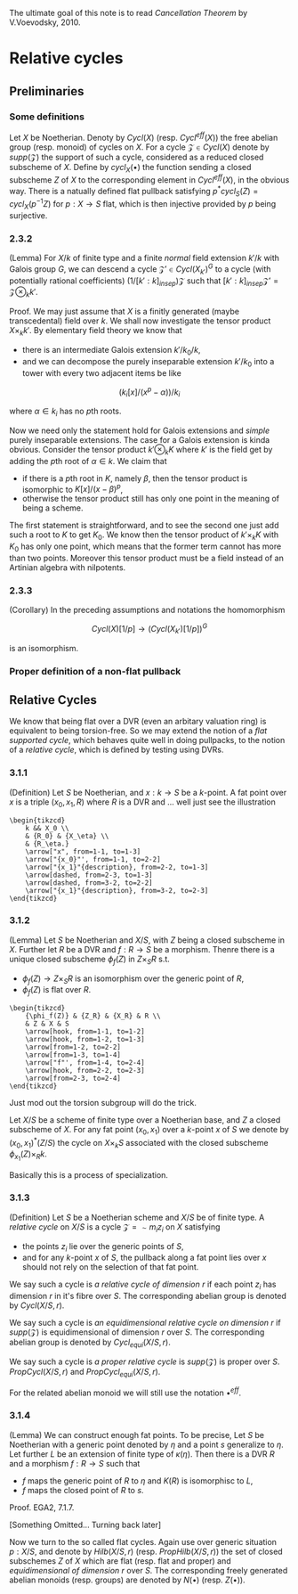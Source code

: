 The ultimate goal of this note is to read *Cancellation Theorem* by V.Voevodsky, 2010.

# Relative cycles

## Preliminaries

### Some definitions
Let $X$ be Noetherian. Denoty by $Cycl(X)$ (resp. $Cycl^{eff}(X)$) the free abelian group (resp. monoid) of cycles on $X$. For a cycle $\mathcal{Z}\in Cycl(X)$ denote by $supp(\mathcal{Z})$ the support of such a cycle, considered as a reduced closed subscheme of $X$. Define by $cycl_X(\bullet)$ the function sending a closed subscheme $Z$ of $X$ to the corresponding element in $Cycl^{eff}(X)$, in the obvious way. There is a natually defined flat pullback satisfying $p^*cycl_S(Z)=cycl_X(p^{-1}Z)$ for $p:X\rightarrow S$ flat, which is then injective provided by $p$ being surjective. 

### 2.3.2
(Lemma) For $X/k$ of finite type and a finite *normal* field extension $k'/k$ with Galois group $G$, we can descend a cycle $\mathcal{Z}'\in Cycl(X_{k'})^G$ to a cycle (with potentially rational coefficients) $(1/[k':k]_{insep})\mathcal{Z}$ such that $[k':k]_{insep}\mathcal{Z}'=\mathcal{Z}\otimes_k k'$. 

Proof. We may just assume that $X$ is a finitly generated (maybe transcedental) field over $k$. We shall now investigate the tensor product $X\times_k k'$. By elementary field theory we know that 

- there is an intermediate Galois extension $k'/k_0/k$,
- and we can decompose the purely inseparable extension $k'/k_0$ into a tower with every two adjacent items be like

$$ (k_i[x]/(x^p-\alpha))/k_i $$

where $\alpha\in k_i$ has no $p$th roots.

Now we need only the statement hold for Galois extensions and *simple* purely inseparable extensions. The case for a Galois extension is kinda obvious. Consider the tensor product $k'\otimes_k K$ where $k'$ is the field get by adding the $p$th root of $\alpha\in k$. We claim that

- if there is a $p$th root in $K$, namely $\beta$, then the tensor product is isomorphic to $K[x]/(x-\beta)^p$,
- otherwise the tensor product still has only one point in the meaning of being a scheme.

The first statement is straightforward, and to see the second one just add such a root to $K$ to get $K_0$. We know then the tensor product of $k'\times_k K$ with $K_0$ has only one point, which means that the former term cannot has more than two points. Moreover this tensor product must be a field instead of an Artinian algebra with nilpotents. 

### 2.3.3
(Corollary) In the preceding assumptions and notations the homomorphism

$$ Cycl(X)[1/p]\rightarrow (Cycl(X_{k'})[1/p])^G $$
 
is an isomorphism.

### Proper definition of a non-flat pullback

## Relative Cycles

We know that being flat over a DVR (even an arbitary valuation ring) is equivalent to being torsion-free. So we may extend the notion of a *flat supported cycle*, which behaves quite well in doing pullpacks, to the notion of a *relative cycle*, which is defined by testing using DVRs.

### 3.1.1
(Definition) Let $S$ be Noetherian, and $x:k\rightarrow S$ be a $k$-point. A fat point over $x$ is a triple $(x_0,x_1,R)$ where $R$ is a DVR and ... well just see the illustration

```rawlatex
\begin{tikzcd}
	k && X_0 \\
	& {R_0} & {X_\eta} \\
	& {R_\eta.}
	\arrow["x", from=1-1, to=1-3]
	\arrow["{x_0}"', from=1-1, to=2-2]
	\arrow["{x_1}"{description}, from=2-2, to=1-3]
	\arrow[dashed, from=2-3, to=1-3]
	\arrow[dashed, from=3-2, to=2-2]
	\arrow["{x_1}"{description}, from=3-2, to=2-3]
\end{tikzcd}
```

### 3.1.2
(Lemma) Let $S$ be Noetherian and $X/S$, with $Z$ being a closed subscheme in $X$. Further let $R$ be a DVR and $f:R\rightarrow S$ be a morphism. Thenre there is a unique closed subscheme $\phi_f(Z)$ in $Z\times_S R$ s.t.

- $\phi_f(Z)\rightarrow Z\times_S R$ is an isomorphism over the generic point of $R$,
- $\phi_f(Z)$ is flat over $R$.

```rawlatex
\begin{tikzcd}
	{\phi_f(Z)} & {Z_R} & {X_R} & R \\
	& Z & X & S
	\arrow[hook, from=1-1, to=1-2]
	\arrow[hook, from=1-2, to=1-3]
	\arrow[from=1-2, to=2-2]
	\arrow[from=1-3, to=1-4]
	\arrow["f"', from=1-4, to=2-4]
	\arrow[hook, from=2-2, to=2-3]
	\arrow[from=2-3, to=2-4]
\end{tikzcd}
```

Just mod out the torsion subgroup will do the trick.

Let $X/S$ be a scheme of finite type over a Noetherian base, and $Z$ a closed subscheme of $X$. For any fat point $(x_0,x_1)$ over a $k$-point $x$ of $S$ we denote by $(x_0,x_1)^*(Z/S)$ the cycle on $X\times_kS$ associated with the closed subscheme $\phi_{x_1}(Z)\times_R k$.

Basically this is a process of specialization.

### 3.1.3
(Definition) Let $S$ be a Noetherian scheme and $X/S$ be of finite type. A *relative cycle* on $X/S$ is a cycle $\mathcal{Z}=\sim m_iz_i$ on $X$ satisfying

- the points $z_i$ lie over the generic points of $S$,
- and for any $k$-point $x$ of $S$, the pullback along a fat point lies over $x$ should not rely on the selection of that fat point.

We say such a cycle is *a relative cycle of dimension $r$* if each point $z_i$ has dimension $r$ in it's fibre over $S$. The corresponding abelian group is denoted by $Cycl(X/S,r)$.

We say such a cycle is *an equidimensional relative cycle on dimension $r$* if $supp(\mathcal{Z})$ is equidimensional of dimension $r$ over $S$. The corresponding abelian group is denoted by $Cycl_{equi}(X/S,r)$.

We say such a cycle is *a proper relative cycle* is $supp(\mathcal{Z})$ is proper over $S$. $PropCycl(X/S,r)$ and $PropCycl_{equi}(X/S,r)$.

For the related abelian monoid we will still use the notation $\bullet^{eff}$.

### 3.1.4
(Lemma) We can construct enough fat points. To be precise, Let $S$ be Noetherian with a generic point denoted by $\eta$ and a point $s$ generalize to $\eta$. Let further $L$ be an extension of finite type of $\kappa(\eta)$. Then there is a DVR $R$ and a morphism $f:R\rightarrow S$ such that

- $f$ maps the generic point of $R$ to $\eta$ and $K(R)$ is isomorphisc to $L$,
- $f$ maps the closed point of $R$ to $s$.

Proof. EGA2, 7.1.7.

\[Something Omitted... Turning back later\]


Now we turn to the so called flat cycles. Again use over generic situation $p:X/S$, and denote by $Hilb(X/S,r)$ (resp. $PropHilb(X/S,r)$) the set of closed subschemes $Z$ of $X$ which are flat (resp. flat and proper) and *equidimensional of dimension $r$* over $S$. The corresponding freely generated abelian monoids (resp. groups) are denoted by $N(\bullet)$ (resp. $Z(\bullet)$).







